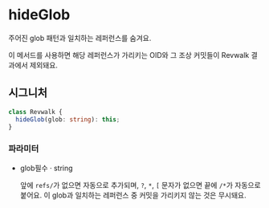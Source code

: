 # hideGlob

주어진 glob 패턴과 일치하는 레퍼런스를 숨겨요.

이 메서드를 사용하면 해당 레퍼런스가 가리키는 OID와 그 조상 커밋들이 Revwalk 결과에서 제외돼요.

## 시그니처

```ts
class Revwalk {
  hideGlob(glob: string): this;
}
```

### 파라미터

<ul class="param-ul">
  <li class="param-li param-li-root">
    <span class="param-name">glob</span><span class="param-required">필수</span>&nbsp;·&nbsp;<span class="param-type">string</span>
    <br>
    <p class="param-description">
      앞에 <code>refs/</code>가 없으면 자동으로 추가되며,  
      <code>?</code>, <code>*</code>, <code>[</code> 문자가 없으면  
      끝에 <code>/*</code>가 자동으로 붙어요.  
      이 glob과 일치하는 레퍼런스 중 커밋을 가리키지 않는 것은 무시돼요.
</p>
  </li>
</ul>